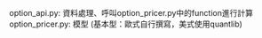 option_api.py: 資料處理、呼叫option_pricer.py中的function進行計算  
option_pricer.py: 模型 (基本型：歐式自行撰寫，美式使用quantlib)
